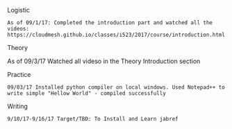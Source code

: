 Logistic

    As of 09/1/17: Completed the introduction part and watched all the videos: https://cloudmesh.github.io/classes/i523/2017/course/introduction.html

Theory

   As of 09/3/17 Watched all videso in the Theory Introduction section

Practice

    09/03/17 Installed python compiler on local windows. Used Notepad++ to write simple "Hellow World" - compiled successfully 
    
Writing

    9/10/17-9/16/17 Target/TBD: To Install and Learn jabref
